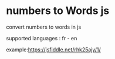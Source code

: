 # numbers to Words js
convert numbers to words in js 

supported languages : fr - en

example:https://jsfiddle.net/rhk25ajy/1/
